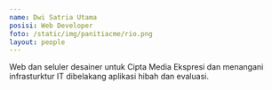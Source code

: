 ```yaml
---
name: Dwi Satria Utama
posisi: Web Developer
foto: /static/img/panitiacme/rio.png
layout: people
---
```


Web dan seluler desainer untuk Cipta Media Ekspresi dan menangani infrasturktur IT dibelakang aplikasi hibah dan evaluasi.
